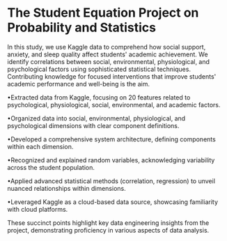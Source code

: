 # The Student Equation Project on Probability and Statistics

In this study, we use Kaggle data to comprehend how social support, anxiety, and sleep quality affect students' academic achievement. We identify correlations between social, environmental, physiological, and psychological factors using sophisticated statistical techniques. Contributing knowledge for focused interventions that improve students' academic performance and well-being is the aim.

•Extracted data from Kaggle, focusing on 20 features related to psychological, physiological, social, environmental, and academic factors.

•Organized data into social, environmental, physiological, and psychological dimensions with clear component definitions.

•Developed a comprehensive system architecture, defining components within each dimension.

•Recognized and explained random variables, acknowledging variability across the student population.

•Applied advanced statistical methods (correlation, regression) to unveil nuanced relationships within dimensions.

•Leveraged Kaggle as a cloud-based data source, showcasing familiarity with cloud platforms.

These succinct points highlight key data engineering insights from the project, demonstrating proficiency in various aspects of data analysis.
